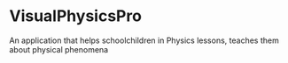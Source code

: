 # VisualPhysicsPro
An application that helps schoolchildren in Physics lessons, teaches them about physical phenomena 
